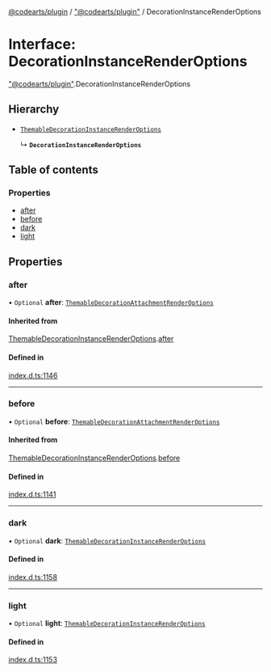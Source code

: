 [@codearts/plugin](../README.md) / ["@codearts/plugin"](../modules/_codearts_plugin_.md) / DecorationInstanceRenderOptions

# Interface: DecorationInstanceRenderOptions

["@codearts/plugin"](../modules/_codearts_plugin_.md).DecorationInstanceRenderOptions

## Hierarchy

- [`ThemableDecorationInstanceRenderOptions`](codearts_plugin_.ThemableDecorationInstanceRenderOptions.md)

  ↳ **`DecorationInstanceRenderOptions`**

## Table of contents

### Properties

- [after](codearts_plugin_.DecorationInstanceRenderOptions.md#after)
- [before](codearts_plugin_.DecorationInstanceRenderOptions.md#before)
- [dark](codearts_plugin_.DecorationInstanceRenderOptions.md#dark)
- [light](codearts_plugin_.DecorationInstanceRenderOptions.md#light)

## Properties

### after

• `Optional` **after**: [`ThemableDecorationAttachmentRenderOptions`](codearts_plugin_.ThemableDecorationAttachmentRenderOptions.md)

#### Inherited from

[ThemableDecorationInstanceRenderOptions](codearts_plugin_.ThemableDecorationInstanceRenderOptions.md).[after](codearts_plugin_.ThemableDecorationInstanceRenderOptions.md#after)

#### Defined in

[index.d.ts:1146](https://github.com/huaweicloud/cloudide-plugin-api/blob/b58031b/index.d.ts#L1146)

___

### before

• `Optional` **before**: [`ThemableDecorationAttachmentRenderOptions`](codearts_plugin_.ThemableDecorationAttachmentRenderOptions.md)

#### Inherited from

[ThemableDecorationInstanceRenderOptions](codearts_plugin_.ThemableDecorationInstanceRenderOptions.md).[before](codearts_plugin_.ThemableDecorationInstanceRenderOptions.md#before)

#### Defined in

[index.d.ts:1141](https://github.com/huaweicloud/cloudide-plugin-api/blob/b58031b/index.d.ts#L1141)

___

### dark

• `Optional` **dark**: [`ThemableDecorationInstanceRenderOptions`](codearts_plugin_.ThemableDecorationInstanceRenderOptions.md)

#### Defined in

[index.d.ts:1158](https://github.com/huaweicloud/cloudide-plugin-api/blob/b58031b/index.d.ts#L1158)

___

### light

• `Optional` **light**: [`ThemableDecorationInstanceRenderOptions`](codearts_plugin_.ThemableDecorationInstanceRenderOptions.md)

#### Defined in

[index.d.ts:1153](https://github.com/huaweicloud/cloudide-plugin-api/blob/b58031b/index.d.ts#L1153)
